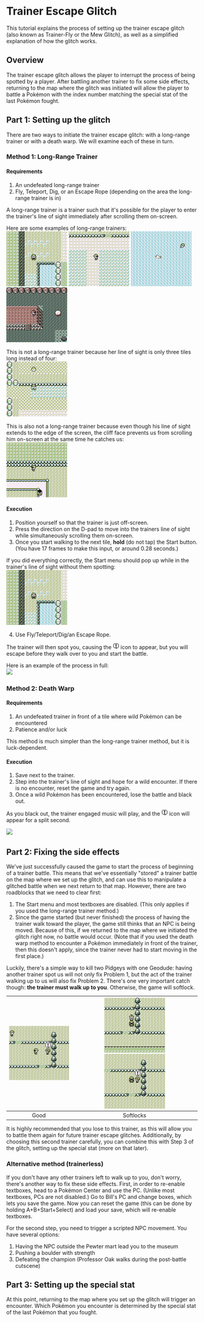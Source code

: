 # Trainer Escape Glitch

This tutorial explains the process of setting up the trainer escape glitch (also known as Trainer-Fly or the Mew Glitch), as well as a simplified explanation of how the glitch works.

## Overview
The trainer escape glitch allows the player to interrupt the process of being spotted by a player. After battling another trainer to fix some side effects, returning to the map where the glitch was initiated will allow the player to battle a Pokémon with the index number matching the special stat of the last Pokémon fought.

## Part 1: Setting up the glitch
There are two ways to initiate the trainer escape glitch: with a long-range trainer or with a death warp. We will examine each of these in turn.

### Method 1: Long-Range Trainer
#### Requirements
1. An undefeated long-range trainer
2. Fly, Teleport, Dig, or an Escape Rope (depending on the area the long-range trainer is in)

A long-range trainer is a trainer such that it's possible for the player to enter the trainer's line of sight immediately after scrolling them on-screen.

Here are some examples of long-range trainers:  
<img src=long_range_trainer_1.gif>
<img src=long_range_trainer_2.gif>
<img src=long_range_trainer_3.gif>
<img src=long_range_trainer_4.gif>

This is not a long-range trainer because her line of sight is only three tiles long instead of four:  
<img src=not_long_range_trainer_1.gif>

This is also not a long-range trainer because even though his line of sight extends to the edge of the screen, the cliff face prevents us from scrolling him on-screen at the same time he catches us:  
<img src=not_long_range_trainer_2.gif>

#### Execution
1. Position yourself so that the trainer is just off-screen.
2. Press the direction on the D-pad to move into the trainers line of sight while simultaneously scrolling them on-screen.
3. Once you start walking to the next tile, **hold** (do not tap) the Start button. (You have 17 frames to make this input, or around 0.28 seconds.)

If you did everything correctly, the Start menu should pop up while in the trainer's line of sight without them spotting:  
<img src=trainer_fly_1.gif>

4. Use Fly/Teleport/Dig/an Escape Rope.

The trainer will then spot you, causing the <img src=exclamation.png> icon to appear, but you will escape before they walk over to you and start the battle.

Here is an example of the process in full:  
<img src=trainer_fly_2.gif>

### Method 2: Death Warp
#### Requirements
1. An undefeated trainer in front of a tile where wild Pokémon can be encountered
2. Patience and/or luck

This method is much simpler than the long-range trainer method, but it is luck-dependent.

#### Execution
1. Save next to the trainer.
2. Step into the trainer's line of sight and hope for a wild encounter. If there is no encounter, reset the game and try again.
3. Once a wild Pokémon has been encountered, lose the battle and black out.

As you black out, the trainer engaged music will play, and the <img src=exclamation.png> icon will appear for a split second.

<img src=death_warp.gif>

## Part 2: Fixing the side effects
We've just successfully caused the game to start the process of beginning of a trainer battle. This means that we've essentially "stored" a trainer battle on the map where we set up the glitch, and can use this to manipulate a glitched battle when we next return to that map. However, there are two roadblocks that we need to clear first:

1. The Start menu and most textboxes are disabled. (This only applies if you used the long-range trainer method.)
2. Since the game started (but never finished) the process of having the trainer walk toward the player, the game still thinks that an NPC is being moved. Because of this, if we returned to the map where we initiated the glitch right now, no battle would occur. (Note that if you used the death warp method to encounter a Pokémon immediately in front of the trainer, then this doesn't apply, since the trainer never had to start moving in the first place.)

Luckily, there's a simple way to kill two Pidgeys with one Geodude: having another trainer spot us will not only fix Problem 1, but the act of the trainer walking up to us will also fix Problem 2. There's one very important catch though: **the trainer must walk up to you**. Otherwise, the game will softlock.

<img src=trainer2_good.png>|<img src=trainer2_bad1.png> <img src=trainer2_bad2.png>
:---:|:---:
Good|Softlocks

It is highly recommended that you lose to this trainer, as this will allow you to battle them again for future trainer escape glitches. Additionally, by choosing this second trainer carefully, you can combine this with Step 3 of the glitch, setting up the special stat (more on that later).

### Alternative method (trainerless)
If you don't have any other trainers left to walk up to you, don't worry, there's another way to fix these side effects. First, in order to re-enable textboxes, head to a Pokémon Center and use the PC. (Unlike most textboxes, PCs are not disabled.) Go to Bill's PC and change boxes, which lets you save the game. Now you can reset the game (this can be done by holding A+B+Start+Select) and load your save, which will re-enable textboxes.

For the second step, you need to trigger a scripted NPC movement. You have several options:
1. Having the NPC outside the Pewter mart lead you to the museum
2. Pushing a boulder with strength
3. Defeating the champion (Professor Oak walks during the post-battle cutscene)

## Part 3: Setting up the special stat
At this point, returning to the map where you set up the glitch will trigger an encounter. Which Pokémon you encounter is determined by the special stat of the last Pokémon that you fought.
